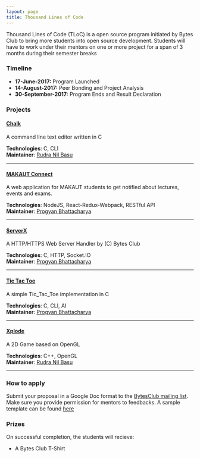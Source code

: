 ```yaml
---
layout: page
title: Thousand Lines of Code
---
```


Thousand Lines of Code (TLoC) is a open source program initiated by Bytes Club to bring more students into open source development. Students will have to work under their mentors on one or more project for a span of 3 months during their semester breaks

### Timeline

* **17-June-2017:** Program Launched
* **14-August-2017:** Peer Bonding and Project Analysis
* **30-September-2017:** Program Ends and Result Declaration

### Projects

#### [Chalk](https://github.com/BytesClub/chalk)
A command line text editor written in C

**Technologies**: C, CLI<br/>
**Maintainer**: [Rudra Nil Basu](https://github.com/RudraNilBasu)

---

#### [MAKAUT Connect](https://github.com/BytesClub/MAKAUT-Connect)
A web application for MAKAUT students to get notified about lectures, events and exams.

**Technologies**: NodeJS, React-Redux-Webpack, RESTful API<br/>
**Maintainer**: [Progyan Bhattacharya](https://github.com/Progyan1997)

---

#### [ServerX](https://github.com/BytesClub/serverX)
A HTTP/HTTPS Web Server Handler by (C) Bytes Club

**Technologies**: C, HTTP, Socket.IO<br/>
**Maintainer**: [Progyan Bhattacharya](https://github.com/Progyan1997)

---

#### [Tic Tac Toe](https://github.com/BytesClub/Tic_Tac_Toe)
A simple Tic_Tac_Toe implementation in C

**Technologies**: C, CLI, AI<br/>
**Maintainer**: [Progyan Bhattacharya](https://github.com/Progyan1997)

---

#### [Xplode](https://github.com/BytesClub/Xplode)
A 2D Game based on OpenGL 

**Technologies**: C++, OpenGL<br>
**Maintainer**: [Rudra Nil Basu](https://github.com/RudraNilBasu)

---

### How to apply

Submit your proposal in a Google Doc format to the [BytesClub mailing list](mailto:bytes-club@googlegroups.com). Make sure you provide permission for mentors to feedbacks. A sample template can be found [here]()

### Prizes

On successful completion, the students will recieve:

* A Bytes Club T-Shirt
